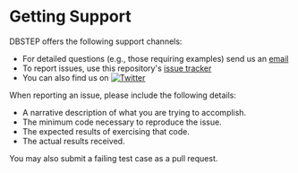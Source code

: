 # Getting Support

DBSTEP offers the following support channels:

- For detailed questions (e.g., those requiring examples) send us an
  [email](mailto:patonlab@colostate.edu?subject=[DBSTEP])
- To report issues, use this repository's
  [issue tracker](https://github.com/bobbypaton/DBSTEP/issues/new)
- You can also find us on [![Twitter][1.2]][1]

When reporting an issue, please include the following details:

- A narrative description of what you are trying to accomplish.
- The minimum code necessary to reproduce the issue.
- The expected results of exercising that code.
- The actual results received.

You may also submit a failing test case as a pull request.

[1.2]: http://i.imgur.com/wWzX9uB.png (twitter icon without padding)
[1]: https://twitter.com/bobbyoaton
